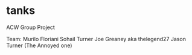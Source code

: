 # tanks
ACW Group Project

Team:
Murilo Floriani
Sohail Turner
Joe Greaney aka thelegend27
Jason Turner (The Annoyed one)

